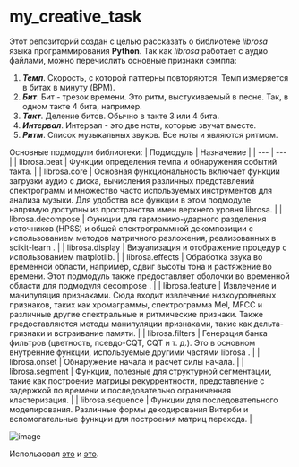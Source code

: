 # my_creative_task
Этот репозиторий создан с целью рассказать о библиотеке *librosa* языка программирования **Python**.
Так как *librosa* работает с аудио файлами, можно перечислить основные признаки сэмпла:
1. ***Темп***. Скорость, с которой паттерны повторяются. Темп измеряется в битах в минуту (BPM).
2. ***Бит***. Бит - трезок времени. Это ритм, выстукиваемый в песне. Так, в одном такте 4 бита, например.
3. ***Такт***. Деление битов. Обычно в такте 3 или 4 бита.
4. ***Интервал***. Интервал - это две ноты, которые звучат вместе.
5. ***Ритм***. Список музыкальных звуков. Все ноты и являются ритмом.

Основные подмодули библиотеки:
| Подмодуль | Назначение |
| --- | --- |
| librosa.beat | Функции определения темпа и обнаружения событий такта. |
| librosa.core | Основная функциональность включает функции загрузки аудио с диска, вычисления различных представлений спектрограмм и множество часто используемых инструментов для анализа музыки. Для удобства все функции в этом подмодуле напрямую доступны из пространства имен верхнего уровня librosa. |
| librosa.decompose | Функции для гармонико-ударного разделения источников (HPSS) и общей спектрограммной декомпозиции с использованием методов матричного разложения, реализованных в scikit-learn . |
| librosa.display | Визуализация и отображение процедур с использованием matplotlib. |
| librosa.effects | Обработка звука во временной области, например, сдвиг высоты тона и растяжение во времени. Этот подмодуль также предоставляет оболочки во временной области для подмодуля decompose . |
| librosa.feature | Извлечение и манипуляция признаками. Сюда входит извлечение низкоуровневых признаков, таких как хромаграммы, спектрограмма Mel, MFCC и различные другие спектральные и ритмические признаки. Также предоставляются методы манипуляции признаками, такие как дельта-признаки и встраивание памяти. |
| librosa.filters | Генерация банка фильтров (цветность, псевдо-CQT, CQT и т. д.). Это в основном внутренние функции, используемые другими частями librosa . |
| librosa.onset | Обнаружение начала и расчет силы начала. |
| librosa.segment | Функции, полезные для структурной сегментации, такие как построение матрицы рекуррентности, представление с задержкой по времени и последовательно ограниченная кластеризация. |
| librosa.sequence | Функции для последовательного моделирования. Различные формы декодирования Витерби и вспомогательные функции для построения матриц перехода. |

![image](https://github.com/user-attachments/assets/c922c1b0-ecbc-4649-a16b-5ae86b37da51)


Использовал [это](https://pythonru.com/biblioteki/librosa) и [это](https://librosa.org/doc/latest/tutorial.html).
